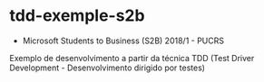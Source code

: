 # tdd-exemple-s2b

- Microsoft Students to Business (S2B) 2018/1 - PUCRS

Exemplo de desenvolvimento a partir da técnica TDD (Test Driver Development - Desenvolvimento dirigido por testes)
